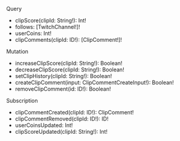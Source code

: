 Query

- clipScore(clipId: String!): Int!
- follows: [TwitchChannel!]!
- userCoins: Int!
- clipComments(clipId: ID!): [ClipComment!]!

Mutation

- increaseClipScore(clipId: String!): Boolean!
- decreaseClipScore(clipId: String!): Boolean!
- setClipHistory(clipId: String!): Boolean!
- createClipComment(input: ClipCommentCreateInput!): Boolean!
- removeClipComment(id: ID!): Boolean!

Subscription

- clipCommentCreated(clipId: ID!): ClipComment!
- clipCommentRemoved(clipId: ID!): ID!
- userCoinsUpdated: Int!
- clipScoreUpdated(clipId: String!): Int!
